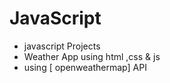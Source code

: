 # JavaScript
* javascript Projects 
* Weather App using html ,css & js 
* using [ openweathermap] API

